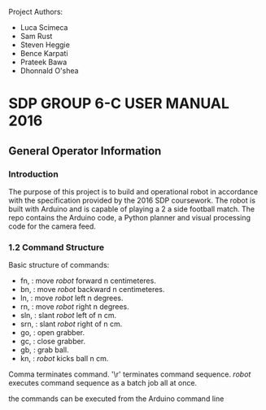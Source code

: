 
Project Authors:

 - Luca Scimeca
 - Sam Rust
 - Steven Heggie
 - Bence Karpati
 - Prateek Bawa
 - Dhonnald O'shea



# SDP GROUP 6-C USER MANUAL 2016

## General Operator Information

### Introduction
The purpose of this project is to build and operational robot in accordance with 
the specification provided by the 2016 SDP coursework.
The robot is built with Arduino and is capable of playing a 2 a side football match.
The repo contains the Arduino code, a Python planner and visual processing code for
the camera feed.


### 1.2 Command Structure

Basic structure of commands:
- fn, : move _robot_ forward n centimeteres.
- bn, : move _robot_ backward n centimeteres.
- ln, : move _robot_ left n degrees.
- rn, : move _robot_ right n degrees.
- sln, : slant _robot_ left of n cm.
- srn, : slant _robot_ right of n cm.
- go, : open grabber.
- gc, : close grabber.
- gb, : grab ball.
- kn, : _robot_ kicks ball n cm.

Comma terminates command. '\r' terminates command sequence.
_robot_ executes command sequence as a batch job all at once.

the commands can be executed from the Arduino command line
